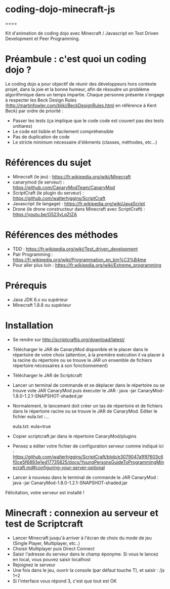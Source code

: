 # coding-dojo-minecraft-js

====

Kit d'animation de coding dojo avec Minecraft / Javascript en Test Driven Development et Peer Programming.

# Préambule : c'est quoi un coding dojo ?
Le coding dojo a pour objectif de réunir des développeurs hors contexte projet, dans la joie et la bonne humeur, afin de résoudre un problème algorithmique dans un temps impartie.
Chaque personne présente s'engage à respecter les Beck Design Rules (http://martinfowler.com/bliki/BeckDesignRules.html en référence à Kent Beck) par ordre de priorité :
* Passer les tests (ça implique que le code code est couvert pas des tests unitiares)
* Le code est lisible et facilement compréhensible
* Pas de duplication de code
* Le stricte minimum nécessaire d'élèments (classes, méthodes, etc...)


# Références du sujet
- Minecraft (le jeu) : https://fr.wikipedia.org/wiki/Minecraft
- canarymod (le serveur) : https://github.com/CanaryModTeam/CanaryMod
- ScriptCraft (le plugin du serveur) : https://github.com/walterhiggins/ScriptCraft
- Javascript (le langage) : https://fr.wikipedia.org/wiki/JavaScript
- Drone (le drone constructeur dans Minecraft avec ScriptCraft) : https://youtu.be/G523yLqZtZA

# Références des méthodes
- TDD : https://fr.wikipedia.org/wiki/Test_driven_development
- Pair Programming : https://fr.wikipedia.org/wiki/Programmation_en_bin%C3%B4me
- Pour aller plus loin : https://fr.wikipedia.org/wiki/Extreme_programming


# Prérequis
- Java JDK 6.x ou supérieur
- Minecraft 1.8.8 ou supérieur

# Installation

- Se rendre sur http://scriptcraftjs.org/download/latest/
- Télécharger le JAR de CanaryMod disponible et le placer dans le répertoire de votre choix (attention, à la première exécution il va placer à la racine du répertoire ou se trouve le JAR un ensemble de fichiers répertoire nécessaires à son fonctionnement)
- Télécharger le JAR de Scriptcraft
- Lancer un terminal de commande et se déplacer dans le répertoire ou se trouve vote JAR CanaryMod puis éxecuter le JAR :
      java -jar CanaryMod-1.8.0-1.2.1-SNAPSHOT-shaded.jar
- Normalement, le lancement doit créer un tas de répertoire et de fichiers dans le répertoire racine ou se trouve le JAR de CanaryMod. Editer le fichier eula.txt :&hellip;

    eula.txt:
      eula=true

- Copier scriptcraft.jar dans le répertoire CanaryMod/plugins
- Pensez a éditer votre fichier de configuration serveur comme indiqué ici : https://github.com/walterhiggins/ScriptCraft/blob/e3079047a1f97603c6f0ce5f6893e1ed17735825/docs/YoungPersonsGuideToProgrammingMinecraft.md#configuring-your-server-optional
- Lancer à nouveau dans le terminal de commande le JAR CanaryMod :
      java -jar CanaryMod-1.8.0-1.2.1-SNAPSHOT-shaded.jar

Félicitation, votre serveur est installé !

# Minecraft : connexion au serveur et test de Scriptcraft
- Lancer Minecraft jusqu'à arriver à l'écran de choix du mode de jeu (Single Player, Multiplayer, etc..)
- Choisir Multiplayer puis Direct Connect
- Saisir l'adresse du serveur dans le champ éponyme. Si vous le lancez en local, vous pouvez saisir localhost
- Rejoignez le serveur
- Une fois dans le jeu, ouvrir la console (par défaut touche T), et saisir :
      /js 1+2
- Si l'interface vous répond 3, c'est que tout est OK
